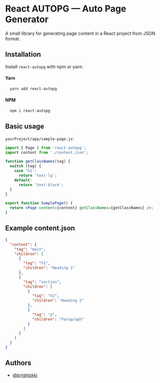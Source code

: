 # React AUTOPG — Auto Page Generator

A small library for generating page content in a React project from JSON format.

## Installation

Install `react-autopg` with npm or yarn:

#### Yarn

```bash
  yarn add react-autopg
```

#### NPM

```bash
  npm i react-autopg
```

## Basic usage

`yourProject/app/sample-page.js`:

```jsx
import { Page } from 'react-autopg';
import content from './content.json';

function getClassNames(tag) {
  switch (tag) {
    case 'h1':
      return 'text-lg';
    default:
      return 'text-black';
  }
}

export function SamplePage() {
  return <Page content={content} getClassNames={getClassNames} />;
}
```

## Example content.json

```json
{
  "content": {
    "tag": "main",
    "children": [
      {
        "tag": "h1",
        "children": "Heading 1"
      },
      {
        "tag": "section",
        "children": [
          {
            "tag": "h2",
            "children": "Heading 2"
          },
          {
            "tag": "p",
            "children": "Paragraph"
          }
        ]
      }
    ]
  }
}
```

## Authors

- [@brightskki](https://github.com/brightskki)
